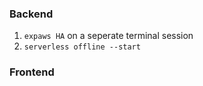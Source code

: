 ### Backend
1. `expaws HA` on a seperate terminal session
2. `serverless offline --start`

### Frontend